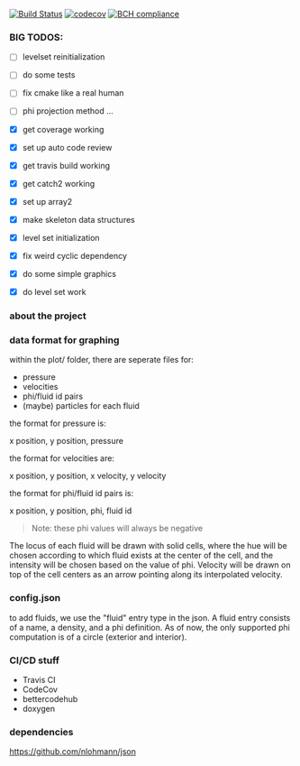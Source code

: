 [![Build Status](https://travis-ci.com/bpatmiller/gfm2d.svg?branch=master)](https://travis-ci.com/bpatmiller/gfm2d)
[![codecov](https://codecov.io/gh/bpatmiller/gfm2d/branch/master/graph/badge.svg)](https://codecov.io/gh/bpatmiller/gfm2d)
[![BCH compliance](https://bettercodehub.com/edge/badge/bpatmiller/gfm2d?branch=master)](https://bettercodehub.com/)

### BIG TODOS:
* [ ] levelset reinitialization
* [ ] do some tests
* [ ] fix cmake like a real human
* [ ] phi projection method
...

* [x] get coverage working
* [x] set up auto code review
* [x] get travis build working
* [x] get catch2 working
* [x] set up array2
* [x] make skeleton data structures
* [x] level set initialization
* [x] fix weird cyclic dependency
* [x] do some simple graphics
* [x] do level set work
### about the project


### data format for graphing
within the plot/ folder, there are seperate files for:
- pressure
- velocities
- phi/fluid id pairs
- (maybe) particles for each fluid
  
the format for pressure is:

x position, y position, pressure

the format for velocities are:

x position, y position, x velocity, y velocity

the format for phi/fluid id pairs is:

x position, y position, phi, fluid id

>Note: these phi values will always be negative

The locus of each fluid will be drawn with solid cells, where the hue will be chosen according to which fluid exists at the center of the cell, and the intensity will be chosen based on the value of phi.
Velocity will be drawn on top of the cell centers as an arrow pointing along its interpolated velocity.

### config.json

to add fluids, we use the "fluid" entry type in the json. A fluid entry consists of a name,
a density, and a phi definition. As of now, the only supported phi computation is of a circle
(exterior and interior).

### CI/CD stuff
- Travis CI
- CodeCov
- bettercodehub
- doxygen

### dependencies
https://github.com/nlohmann/json
